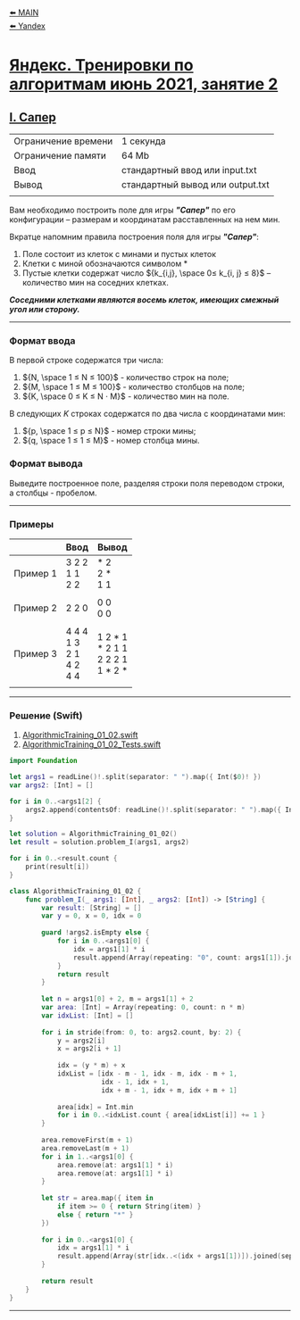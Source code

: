 [⬅️ MAIN][main]<br>[⬅️ Yandex][Yandex]  

[main]: ./../../../README.md
[Yandex]: ./../../README.md
[Yandex_AT_01_02_orig]: https://contest.yandex.ru/contest/27472
[Yandex_AT_01_02_I]: https://contest.yandex.ru/contest/27472/problems/I/

# [Яндекс. Тренировки по алгоритмам июнь 2021, занятие 2][Yandex_AT_01_02_orig]
## [I. Сапер][Yandex_AT_01_02_I]

|||
|--------------------|----------------------------------|
|Ограничение времени |1 секунда                         |
|Ограничение памяти  |64 Mb                             |
|Ввод                |стандартный ввод или input.txt    |
|Вывод               |стандартный вывод или output.txt  |
|||


Вам необходимо построить поле для игры ***"Сапер"*** по его конфигурации – размерам и координатам расставленных на нем мин.

Вкратце напомним правила построения поля для игры ***"Сапер"***:
1. Поле состоит из клеток с минами и пустых клеток
2. Клетки с миной обозначаются символом *
3. Пустые клетки содержат число ${k_{i,j}, \space 0≤ k_{i, j} ≤ 8}$ – количество мин на соседних клетках. 

***Соседними клетками являются восемь клеток, имеющих смежный угол или сторону.***


---
### Формат ввода
В первой строке содержатся три числа: 
1. ${N, \space 1 ≤ N ≤ 100}$ - количество строк на поле; 
2. ${M, \space 1 ≤ M ≤ 100}$ - количество столбцов на поле; 
3. ${K, \space 0 ≤ K ≤ N ⋅ M}$ - количество мин на поле.

В следующих ${K}$ строках содержатся по два числа с координатами мин: 
1. ${p, \space 1 ≤ p ≤ N}$ - номер строки мины; 
2. ${q, \space 1 ≤ 1 ≤ M}$ - номер столбца мины.


### Формат вывода
Выведите построенное поле, разделяя строки поля переводом строки, а столбцы - пробелом.


---
### Примеры
|           |Ввод                               |Вывод                                      |
|-----------|-----------------------------------|-------------------------------------------|
|Пример 1   |3 2 2<br>1 1<br>2 2                |* 2<br>2 *<br>1 1                          |
||||
|Пример 2   |2 2 0                              |0 0<br>0 0                                 |
||||
|Пример 3   |4 4 4<br>1 3<br>2 1<br>4 2<br>4 4  |1 2 * 1<br>* 2 1 1<br>2 2 2 1<br>1 * 2 *   |
|||


---
### Решение (Swift)
[AlgorithmicTraining_01_02]: ./../../YandexTasks.Swift/YandexTasks/Sources/YandexTasks/AlgorithmicTraining_01_02.swift
[AlgorithmicTraining_01_02_Tests]: ./../../YandexTasks.Swift/YandexTasks/Tests/YandexTasksTests/AlgorithmicTraining_01_02_Tests.swift

1. [AlgorithmicTraining_01_02.swift][AlgorithmicTraining_01_02]
2. [AlgorithmicTraining_01_02_Tests.swift][AlgorithmicTraining_01_02_Tests]

```swift
import Foundation

let args1 = readLine()!.split(separator: " ").map({ Int($0)! })
var args2: [Int] = []

for i in 0..<args1[2] {
    args2.append(contentsOf: readLine()!.split(separator: " ").map({ Int($0)! }))
}

let solution = AlgorithmicTraining_01_02()
let result = solution.problem_I(args1, args2)

for i in 0..<result.count {
    print(result[i])
}

class AlgorithmicTraining_01_02 {
    func problem_I(_ args1: [Int], _ args2: [Int]) -> [String] {
        var result: [String] = []
        var y = 0, x = 0, idx = 0
        
        guard !args2.isEmpty else {
            for i in 0..<args1[0] {
                idx = args1[1] * i
                result.append(Array(repeating: "0", count: args1[1]).joined(separator: " "))
            }
            return result
        }
        
        let n = args1[0] + 2, m = args1[1] + 2
        var area: [Int] = Array(repeating: 0, count: n * m)
        var idxList: [Int] = []
        
        for i in stride(from: 0, to: args2.count, by: 2) {
            y = args2[i]
            x = args2[i + 1]
            
            idx = (y * m) + x
            idxList = [idx - m - 1, idx - m, idx - m + 1,
                       idx - 1, idx + 1,
                       idx + m - 1, idx + m, idx + m + 1]
            
            area[idx] = Int.min
            for i in 0..<idxList.count { area[idxList[i]] += 1 }
        }
        
        area.removeFirst(m + 1)
        area.removeLast(m + 1)
        for i in 1..<args1[0] {
            area.remove(at: args1[1] * i)
            area.remove(at: args1[1] * i)
        }
        
        let str = area.map({ item in
            if item >= 0 { return String(item) }
            else { return "*" }
        })
        
        for i in 0..<args1[0] {
            idx = args1[1] * i
            result.append(Array(str[idx..<(idx + args1[1])]).joined(separator: " "))
        }
        
        return result
    }
}
```


---